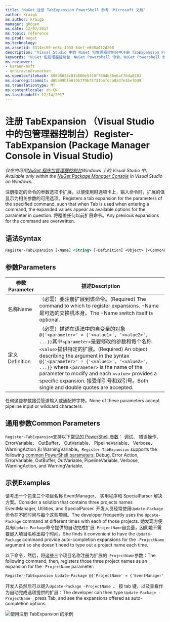 ```yaml
---
title: "NuGet 注册 TabExpansion PowerShell 参考 |Microsoft 文档"
author: kraigb
ms.author: kraigb
manager: ghogen
ms.date: 12/07/2017
ms.topic: reference
ms.prod: nuget
ms.technology: 
ms.assetid: 8314ec69-ee8c-4933-84ef-e6d8a412d268
description: "Visual Studio 中的 NuGet 包管理器控制台中注册 TabExpansion PowerShell 命令参考。"
keywords: "NuGet 包管理器控制台，NuGet Powershell 命令，NuGet Powershell 参考，注册 TabExpansion"
ms.reviewer:
- karann-msft
- unniravindranathan
ms.openlocfilehash: 498b8638c81b800e5f20f7604b36e6af76da0283
ms.sourcegitcommit: d0ba99bfe019b779b75731bafdca8a37e35ef0d9
ms.translationtype: MT
ms.contentlocale: zh-CN
ms.lasthandoff: 12/14/2017
---
```

# <a name="register-tabexpansion-package-manager-console-in-visual-studio"></a><span data-ttu-id="4d33e-104">注册 TabExpansion （Visual Studio 中的包管理器控制台）</span><span class="sxs-lookup"><span data-stu-id="4d33e-104">Register-TabExpansion (Package Manager Console in Visual Studio)</span></span>

<span data-ttu-id="4d33e-105">*仅在内可用[NuGet 程序包管理器控制台](Package-Manager-Console.md)Windows 上的 Visual Studio 中。*</span><span class="sxs-lookup"><span data-stu-id="4d33e-105">*Available only within the [NuGet Package Manager Console](Package-Manager-Console.md) in Visual Studio on Windows.*</span></span>

<span data-ttu-id="4d33e-106">注册指定的命令的参数选项卡扩展，以便使用时选项卡上，输入命令时，扩展的值显示为相关参数的可用选项。</span><span class="sxs-lookup"><span data-stu-id="4d33e-106">Registers a tab expansion for the parameters of the specified command, such that when Tab is used when entering a command, the expanded values appear as available options for the parameter in question.</span></span> <span data-ttu-id="4d33e-107">将覆盖任何以前扩展命令。</span><span class="sxs-lookup"><span data-stu-id="4d33e-107">Any previous expansions for the command are overwritten.</span></span>

## <a name="syntax"></a><span data-ttu-id="4d33e-108">语法</span><span class="sxs-lookup"><span data-stu-id="4d33e-108">Syntax</span></span>

```ps
Register-TabExpansion [-Name] <String> [-Definition] <Object> [<CommonParameters>]
```

## <a name="parameters"></a><span data-ttu-id="4d33e-109">参数</span><span class="sxs-lookup"><span data-stu-id="4d33e-109">Parameters</span></span>

| <span data-ttu-id="4d33e-110">参数</span><span class="sxs-lookup"><span data-stu-id="4d33e-110">Parameter</span></span> | <span data-ttu-id="4d33e-111">描述</span><span class="sxs-lookup"><span data-stu-id="4d33e-111">Description</span></span> |
| --- | --- |
| <span data-ttu-id="4d33e-112">名称</span><span class="sxs-lookup"><span data-stu-id="4d33e-112">Name</span></span> | <span data-ttu-id="4d33e-113">（必需）要注册扩展到该命令。</span><span class="sxs-lookup"><span data-stu-id="4d33e-113">(Required) The command to which to register expansions.</span></span> <span data-ttu-id="4d33e-114">-Name 是可选的交换机本身。</span><span class="sxs-lookup"><span data-stu-id="4d33e-114">The -Name switch itself is optional.</span></span> |
| <span data-ttu-id="4d33e-115">定义</span><span class="sxs-lookup"><span data-stu-id="4d33e-115">Definition</span></span> | <span data-ttu-id="4d33e-116">（必需）描述在语法中的自变量的对象`@{'<parameter>' = {'<value1>', '<value2>', ...}}`其中`<parameter>`是要修改的参数和每个名称`<value>`提供特定的扩展。</span><span class="sxs-lookup"><span data-stu-id="4d33e-116">(Required) An object describing the argument in the syntax `@{'<parameter>' = {'<value1>', '<value2>', ...}}` where `<parameter>` is the name of the parameter to modify and each `<value>` provides a specific expansion.</span></span> <span data-ttu-id="4d33e-117">接受单引号和双引号。</span><span class="sxs-lookup"><span data-stu-id="4d33e-117">Both single and double quotes are accepted.</span></span> |

<span data-ttu-id="4d33e-118">任何这些参数接受管道输入或通配符字符。</span><span class="sxs-lookup"><span data-stu-id="4d33e-118">None of these parameters accept pipeline input or wildcard characters.</span></span>

## <a name="common-parameters"></a><span data-ttu-id="4d33e-119">通用参数</span><span class="sxs-lookup"><span data-stu-id="4d33e-119">Common Parameters</span></span>

<span data-ttu-id="4d33e-120">`Register-TabExpansion`支持以下[常见的 PowerShell 参数](http://go.microsoft.com/fwlink/?LinkID=113216)： 调试、 错误操作、 ErrorVariable、 OutBuffer、 OutVariable、 PipelineVariable、 Verbose、 WarningAction 和 WarningVariable。</span><span class="sxs-lookup"><span data-stu-id="4d33e-120">`Register-TabExpansion` supports the following [common PowerShell parameters](http://go.microsoft.com/fwlink/?LinkID=113216): Debug, Error Action, ErrorVariable, OutBuffer, OutVariable, PipelineVariable, Verbose, WarningAction, and WarningVariable.</span></span>

## <a name="examples"></a><span data-ttu-id="4d33e-121">示例</span><span class="sxs-lookup"><span data-stu-id="4d33e-121">Examples</span></span>

<span data-ttu-id="4d33e-122">请考虑一个包含三个项目名称 EventManager、 实用程序和 SpecialParser 解决方案。</span><span class="sxs-lookup"><span data-stu-id="4d33e-122">Consider a solution that contains three projects names EventManager, Utilities, and SpecialParser.</span></span> <span data-ttu-id="4d33e-123">开发人员经常使用`Update-Package`命令在不同时间与每个这些项目。</span><span class="sxs-lookup"><span data-stu-id="4d33e-123">The developer frequently uses the `Update-Package` command at different times with each of those projects.</span></span> <span data-ttu-id="4d33e-124">她发现方便具有`Update-Package`命令提供的自动完成扩展`-ProjectName`自变量，因此她不需要键入项目名称出每个时间。</span><span class="sxs-lookup"><span data-stu-id="4d33e-124">She finds it convenient to have the `Update-Package` command provide auto-completion expansions for the `-ProjectName` argument so she doesn't need to type out a project name each time.</span></span> 

<span data-ttu-id="4d33e-125">以下命令，然后，将这些三个项目名称注册为扩展的`-ProjectName`参数：</span><span class="sxs-lookup"><span data-stu-id="4d33e-125">The following command, then, registers those three project names as an expansion for the `-ProjectName` parameter:</span></span>

```ps
Register-TabExpansion Update-Package @{'ProjectName' = {'EventManager', 'Utilities', 'SpecialParser'}}    
```

<span data-ttu-id="4d33e-126">开发人员然后可以键入`Update-Package -ProjectName `、 按 tab 键，以及查看作为自动完成选项提供的扩展：</span><span class="sxs-lookup"><span data-stu-id="4d33e-126">The developer can then type `Update-Package -ProjectName `, press Tab, and see the expansions offered as auto-completion options:</span></span>

![使用注册 TabExpansion 的示例](media/Register-TabExpansion-Example.png)
